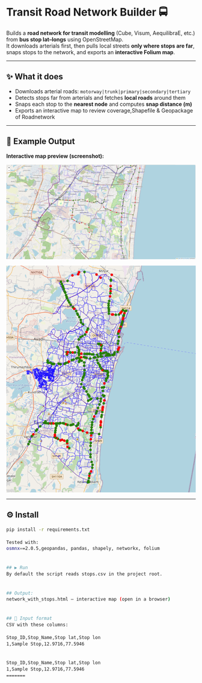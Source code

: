 
# Transit Road Network Builder 🚍

Builds a **road network for transit modelling** (Cube, Visum, AequilibraE, etc.) from **bus stop lat–longs** using OpenStreetMap.  
It downloads arterials first, then pulls local streets **only where stops are far**, snaps stops to the network, and exports an **interactive Folium map**.

---

## ✨ What it does
- Downloads arterial roads: `motorway|trunk|primary|secondary|tertiary`
- Detects stops far from arterials and fetches **local roads** around them
- Snaps each stop to the **nearest node** and computes **snap distance (m)**
- Exports an interactive map to review coverage,Shapefile & Geopackage of Roadnetwork

---

## 📸 Example Output
**Interactive map preview (screenshot):**

<p align="center">
  <img src="docs/images/output_1.png" alt="Screenshot 1"/>
</p>

<p align="center">
  <img src="docs/images/output_2.png" alt="Screenshot 2" />
</p>



---

## ⚙️ Install
```bash
pip install -r requirements.txt

Tested with:
osmnx==2.0.5,geopandas, pandas, shapely, networkx, folium


## ▶️ Run
By default the script reads stops.csv in the project root.


## Output:
network_with_stops.html — interactive map (open in a browser)


## 🧾 Input format
CSV with these columns:

Stop_ID,Stop_Name,Stop lat,Stop lon
1,Sample Stop,12.9716,77.5946


Stop_ID,Stop_Name,Stop lat,Stop lon
1,Sample Stop,12.9716,77.5946
=======
